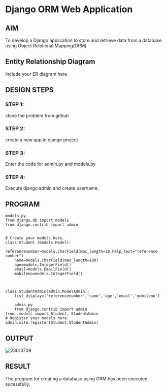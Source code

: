 # Django ORM Web Application

## AIM
To develop a Django application to store and retrieve data from a database using Object Relational Mapping(ORM).

## Entity Relationship Diagram

Include your ER diagram here

## DESIGN STEPS


### STEP 1:
clone the problem from github


### STEP 2:
create a new app in django project

### STEP 3:

Enter the code for admin.py and models.py

### STEP 4:

Execute django admin and create username.

## PROGRAM

```
models.py
from django.db import models
from django.contrib import admin


# Create your models here.
class Student (models.Model):
    referencenumber=models.CharField(max_length=20,help_text="reference number")
    name=models.CharField(max_length=100)
    age=models.IntegerField()
    email=models.EmailField()
    mobileno=models.IntegerField()



class StudentAdmin(admin.ModelAdmin):
    list_display=('referencenumber','name','age','email','mobileno')

    admin.py
    from django.contrib import admin
from .models import Student, StudentAdmin
# Register your models here.
admin.site.register(Student,StudentAdmin)

```

## OUTPUT

![23013709](https://github.com/HARININAGAPPAN/django-orm-app/assets/147473910/553956df-6355-4a68-885a-55b12541c493)



## RESULT
The program for creating a database using ORM has been executed sucessfully.
